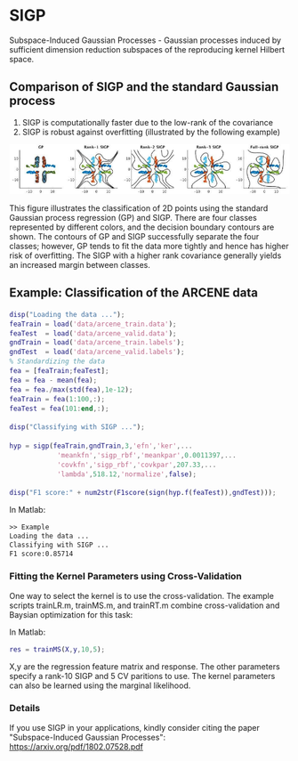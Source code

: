 # SIGP
Subspace-Induced Gaussian Processes - Gaussian processes induced by sufficient dimension reduction subspaces of the reproducing kernel Hilbert space.

## Comparison of SIGP and the standard Gaussian process
1. SIGP is computationally faster due to the low-rank of the covariance
2. SIGP is robust against overfitting (illustrated by the following example)

![Comparison of GP and SIGP](comp.jpg)

This figure illustrates the classification of 2D points using the standard Gaussian process regression (GP) and SIGP. There are four classes represented by different colors, and the decision boundary contours are shown. The contours of GP and SIGP successfully separate the four classes; however, GP tends to fit the data more tightly and hence has higher risk of overfitting. The SIGP with a higher rank covariance generally yields an increased margin between classes.

## Example: Classification of the ARCENE data

```matlab
disp("Loading the data ...");
feaTrain = load('data/arcene_train.data');
feaTest  = load('data/arcene_valid.data');
gndTrain = load('data/arcene_train.labels');
gndTest  = load('data/arcene_valid.labels');
% Standardizing the data
fea = [feaTrain;feaTest];
fea = fea - mean(fea);
fea = fea./max(std(fea),1e-12);
feaTrain = fea(1:100,:);
feaTest = fea(101:end,:);

disp("Classifying with SIGP ...");

hyp = sigp(feaTrain,gndTrain,3,'efn','ker',...
            'meankfn','sigp_rbf','meankpar',0.0011397,...
            'covkfn','sigp_rbf','covkpar',207.33,...
            'lambda',518.12,'normalize',false);

disp("F1 score:" + num2str(F1score(sign(hyp.f(feaTest)),gndTest)));
```

In Matlab:
```
>> Example
Loading the data ...
Classifying with SIGP ...
F1 score:0.85714
```

### Fitting the Kernel Parameters using Cross-Validation
One way to select the kernel is to use the cross-validation. The example scripts trainLR.m, trainMS.m, and trainRT.m combine cross-validation and Baysian optimization for this task:

In Matlab:
```matlab
res = trainMS(X,y,10,5);
```
X,y are the regression feature matrix and response. The other parameters specify a rank-10 SIGP and 5 CV paritions to use. 
The kernel parameters can also be learned using the marginal likelihood.

### Details
If you use SIGP in your applications, kindly consider citing the paper "Subspace-Induced Gaussian Processes": https://arxiv.org/pdf/1802.07528.pdf


